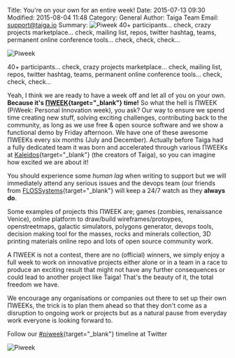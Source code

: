 Title: You're on your own for an entire week!
Date: 2015-07-13 09:30
Modified: 2015-08-04 11:48
Category: General
Author: Taiga Team
Email: support@taiga.io
Summary: ![Piweek]({filename}/images/2014-12-15_piweek/piweek.jpg) 40+ participants... check, crazy projects marketplace... check, mailing list, repos, twitter hashtag, teams, permanent online conference tools... check, check, check...

![Piweek]({filename}/images/2014-12-15_piweek/piweek.jpg)

40+ participants... check, crazy projects marketplace... check, mailing list, repos, twitter hashtag, teams, permanent online conference tools... check, check, check...

Yeah, I think we are ready to have a week off and let all of you on your own. **Because it's [ΠWEEK](http://piweek.com/ "ΠWEEK"){target="_blank"} time!** So what the hell is ΠWEEK (PiWeek: Personal Innovation week), you ask? Our way to ensure we spend time creating new stuff, solving exciting challenges, contributing back to the community, as long as we use free & open source software and we show a functional demo by Friday afternoon. We have one of these awesome ΠWEEKs every six months (July and December). Actually before Taiga had a fully dedicated team it was born and accelerated through various ΠWEEKs at [Kaleidos](http://kaleidos.net "Kaleidos"){target="_blank"} (the creators of Taiga), so you can imagine how excited we are about it!

You should experience some *human lag* when writing to support but we will immediately attend any serious issues and the devops team (our friends from [FLOSSystems](http://flossystems.com "FLOSSystems"){target="_blank"} will keep a 24/7 watch as they **always do**.

Some examples of projects this ΠWEEK are; games (zombies, renaissance Venice), online platform to draw/build wireframes/protoypes, openstreetmaps, galactic simulators, polygons generator, devops tools, decision making tool for the masses, rocks and minerals collection, 3D printing materials online repo and lots of open source community work.

A ΠWEEK is not a contest, there are no (official) winners, we simply enjoy a full week to work on innovative projects either alone or in a team in a race to produce an exciting result that might not have any further consequences or could lead to another project like Taiga! That's the beauty of it, the total freedom we have.

We encourage any organisations or companies out there to set up their own ΠWEEKs, the trick is to plan them ahead so that they don't come as a disruption to ongoing work or projects but as a natural pause from everyday work everyone is looking forward to.

Follow our [#piweek](https://twitter.com/hashtag/piweek?f=realtime "ΠWEEK on Twitter"){target="_blank"} timeline at Twitter

![Piweek]({filename}/images/2015-07-13_8piweek/2015-07-13_8piweek_tshirt.jpg)
